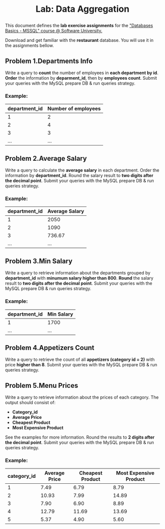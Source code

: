 # <p align="center">  Lab: Data Aggregation </p>

This document defines the **lab exercise assignments** for the [&quot;Databases Basics - MSSQL&quot; course @ Software University.](https://softuni.bg/courses/databases-basics-mysql)

Download and get familiar with the **restaurant** database. You will use it in the assignments bellow.

## Problem 1.Departments Info

Write a query to **count** the number of employees in **each department by id**. **Order** the information by **deparment_id**, then by **employees count**. Submit your queries with the MySQL prepare DB & run queries strategy.

### Example:

| **department_id** | **Number of employees** |
| --- | --- |
| 1 | 2 |
| 2 | 4 |
| 3 | 3 |
| … | … |

## Problem 2.Average Salary

Write a query to calculate the **average salary** in each department. Order the information by **department_id**. Round the salary result to **two digits after the decimal point**. Submit your queries with the MySQL prepare DB & run queries strategy.

### Example:

| **department_id** | **Average Salary** |
| --- | --- |
| 1 | 2050 |
| 2 | 1090 |
| 3 | 736.67 |
| … | … |

## Problem 3.Min Salary

Write a query to retrieve information about the departments grouped by **department_id** with **minumum salary higher than 800**. **Round** the salary result to **two digits after the decimal point**. Submit your queries with the MySQL prepare DB & run queries strategy.

### Example:

| **department_id** | **Min Salary** |
| --- | --- |
| 1 | 1700 |
| … | … |

## Problem 4.Appetizers Count

Write a query to retrieve the count of all **appetizers (category id = 2)** with price **higher than 8**. Submit your queries with the MySQL prepare DB & run queries strategy. 

## Problem 5.Menu Prices

Write a query to retrieve information about the prices of each category. The output should consist of:

- **Category_id**
- **Average Price**
- **Cheapest Product**
- **Most Expensive Product**

See the examples for more information. Round the results to **2 digits after the decimal point**. Submit your queries with the MySQL prepare DB & run queries strategy. 

### Example:

| **category_id** | **Average Price** |**Cheapest Product** |**Most Expensive Product** |
| --- | --- | --- | --- |
| 1 | 7.49 | 6.79 | 8.79 |
| 2 | 10.93 | 7.99 | 14.89 |
| 3 | 7.90 | 6.90 | 8.89 |
| 4 | 12.79 | 11.69 | 13.69 |
| 5 | 5.37 | 4.90 | 5.60 |
